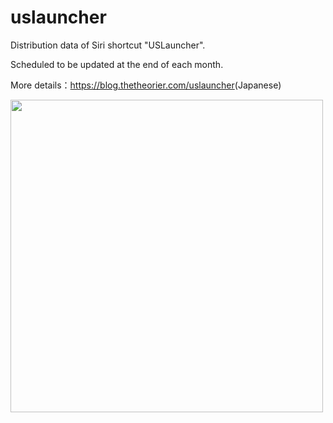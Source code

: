 # uslauncher
Distribution data of Siri shortcut "USLauncher".

Scheduled to be updated at the end of each month.

More details：<a href="https://blog.thetheorier.com/uslauncher">https://blog.thetheorier.com/uslauncher</a>(Japanese)

<p style="align="center"><img src="https://cdn-ak.f.st-hatena.com/images/fotolife/t/thetheorier/20240125/20240125083618.png" width="500"   /></p>
